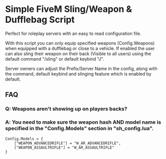 # Simple FiveM Sling/Weapon & Dufflebag Script
Perfect for roleplay servers with an easy to read configuration file.

With this script you can only equip specified weapons (Config.Weapons) when equipped with a dufflebag or close to a vehicle.
If enabled the user can also sling their weapon on their back (Visible to all users) using the default command "/sling" or default keybind "J".

Server owners can adjust the Prefix/Server Name in the config, along with the command, default keybind and slinging feature which is enabled by default.

## FAQ
### Q: Weapons aren't showing up on players backs?
### A: You need to make sure the weapon hash AND model name is specified in the "Config.Models" section in "sh_config.lua".
```
Config.Models = {
    ["WEAPON_ADVANCEDRIFLE"] = "W_AR_ADVANCEDRIFLE",
    ["WEAPON_ASSAULTRIFLE"] = "W_AR_ASSAULTRIFLE"
}
```
